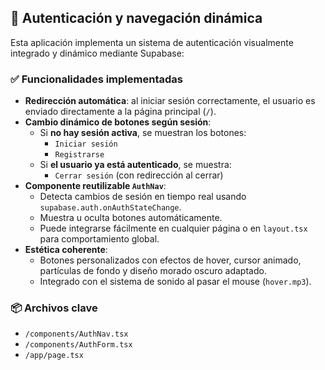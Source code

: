 ## 🔐 Autenticación y navegación dinámica

Esta aplicación implementa un sistema de autenticación visualmente integrado y dinámico mediante Supabase:

### ✅ Funcionalidades implementadas

- **Redirección automática**: al iniciar sesión correctamente, el usuario es enviado directamente a la página principal (`/`).
- **Cambio dinámico de botones según sesión**:
  - Si **no hay sesión activa**, se muestran los botones:
    - `Iniciar sesión`
    - `Registrarse`
  - Si **el usuario ya está autenticado**, se muestra:
    - `Cerrar sesión` (con redirección al cerrar)
- **Componente reutilizable `AuthNav`**:
  - Detecta cambios de sesión en tiempo real usando `supabase.auth.onAuthStateChange`.
  - Muestra u oculta botones automáticamente.
  - Puede integrarse fácilmente en cualquier página o en `layout.tsx` para comportamiento global.
- **Estética coherente**:
  - Botones personalizados con efectos de hover, cursor animado, partículas de fondo y diseño morado oscuro adaptado.
  - Integrado con el sistema de sonido al pasar el mouse (`hover.mp3`).

### 📦 Archivos clave

- `/components/AuthNav.tsx`
- `/components/AuthForm.tsx`
- `/app/page.tsx`
